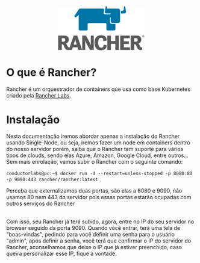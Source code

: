 <div align="center">
  <img src="./images/rancher-logo.png" width="230" title="Rancher" />
</div>

# O que é Rancher?
Rancher é um orquestrador de containers que usa como base Kubernetes criado pela <a href="https://rancher.com/">Rancher Labs</a>.

# Instalação
Nesta documentação iremos abordar apenas a instalação do Rancher usando Single-Node, ou seja, iremos fazer um node em containers dentro do nosso servidor 
porém, saiba que o Rancher tem suporte para vários tipos de clouds, sendo elas Azure, Amazon, Google Cloud, entre outros...
<br />
Sem mais enrolação, vamos subir o Rancher com o seguinte comando:
```console
conductorlabs@pc:~$ docker run -d --restart=unless-stopped -p 8080:80 -p 9090:443 rancher/rancher:latest
```
Perceba que externalizamos duas portas, são elas a 8080 e 9090, não usamos 80 nem 443 do servidor pois essas portas estarão ocupadas com outros serviços 
do Rancher

<br />
Com isso, seu Rancher já terá subido, agora, entre no IP do seu servidor no browser seguido da porta 9090. Quando você entrar, terá uma tela de "boas-vindas", pedindo para você definir uma senha para o usuário "admin", após definir a senha, você terá que confirmar o IP do servidor do Rancher, aconselhamos que deixe o IP que já estiver preenchido, caso queira personalizar esse IP, fique à vontade.

